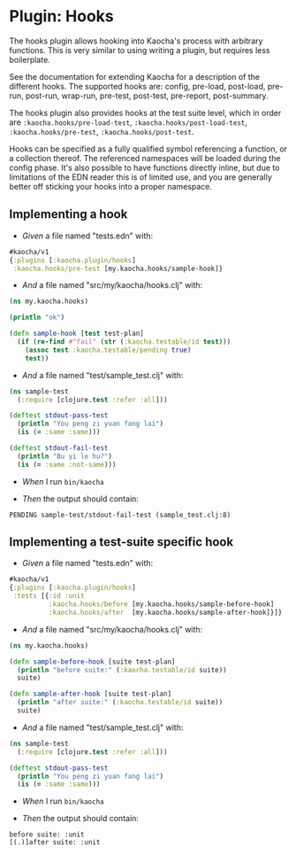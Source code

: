 <!-- This document is generated based on a corresponding .feature file, do not edit directly -->

# Plugin: Hooks

The hooks plugin allows hooking into Kaocha's process with arbitrary
functions. This is very similar to using writing a plugin, but requires less
boilerplate.

See the documentation for extending Kaocha for a description of the different
hooks. The supported hooks are: config, pre-load, post-load, pre-run, post-run, wrap-run,
pre-test, post-test, pre-report, post-summary.

The hooks plugin also provides hooks at the test suite level, which in order
are `:kaocha.hooks/pre-load-test`, `:kaocha.hooks/post-load-test`,
`:kaocha.hooks/pre-test`, `:kaocha.hooks/post-test`.

Hooks can be specified as a fully qualified symbol referencing a function, or
a collection thereof. The referenced namespaces will be loaded during the
config phase. It's also possible to have functions directly inline, but due to
limitations of the EDN reader this is of limited use, and you are generally
better off sticking your hooks into a proper namespace.

## Implementing a hook

- <em>Given </em> a file named "tests.edn" with:

``` clojure
#kaocha/v1
{:plugins [:kaocha.plugin/hooks]
 :kaocha.hooks/pre-test [my.kaocha.hooks/sample-hook]}
```


- <em>And </em> a file named "src/my/kaocha/hooks.clj" with:

``` clojure
(ns my.kaocha.hooks)

(println "ok")

(defn sample-hook [test test-plan]
  (if (re-find #"fail" (str (:kaocha.testable/id test)))
    (assoc test :kaocha.testable/pending true)
    test))
```


- <em>And </em> a file named "test/sample_test.clj" with:

``` clojure
(ns sample-test
  (:require [clojure.test :refer :all]))

(deftest stdout-pass-test
  (println "You peng zi yuan fang lai")
  (is (= :same :same)))

(deftest stdout-fail-test
  (println "Bu yi le hu?")
  (is (= :same :not-same)))
```


- <em>When </em> I run `bin/kaocha`

- <em>Then </em> the output should contain:

``` nil
PENDING sample-test/stdout-fail-test (sample_test.clj:8)
```



## Implementing a test-suite specific hook

- <em>Given </em> a file named "tests.edn" with:

``` clojure
#kaocha/v1
{:plugins [:kaocha.plugin/hooks]
 :tests [{:id :unit
          :kaocha.hooks/before [my.kaocha.hooks/sample-before-hook]
          :kaocha.hooks/after  [my.kaocha.hooks/sample-after-hook]}]}
```


- <em>And </em> a file named "src/my/kaocha/hooks.clj" with:

``` clojure
(ns my.kaocha.hooks)

(defn sample-before-hook [suite test-plan]
  (println "before suite:" (:kaocha.testable/id suite))
  suite)

(defn sample-after-hook [suite test-plan]
  (println "after suite:" (:kaocha.testable/id suite))
  suite)
```


- <em>And </em> a file named "test/sample_test.clj" with:

``` clojure
(ns sample-test
  (:require [clojure.test :refer :all]))

(deftest stdout-pass-test
  (println "You peng zi yuan fang lai")
  (is (= :same :same)))
```


- <em>When </em> I run `bin/kaocha`

- <em>Then </em> the output should contain:

``` nil
before suite: :unit
[(.)]after suite: :unit
```



